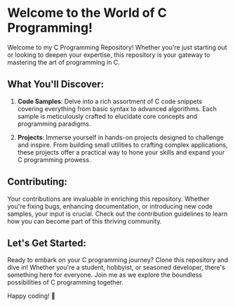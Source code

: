 # Welcome to the World of C Programming!

Welcome to my C Programming Repository! Whether you're just starting out or looking to deepen your expertise, this repository is your gateway to mastering the art of programming in C.

## What You'll Discover:

1. **Code Samples**: Delve into a rich assortment of C code snippets covering everything from basic syntax to advanced algorithms. Each sample is meticulously crafted to elucidate core concepts and programming paradigms.

2. **Projects**: Immerse yourself in hands-on projects designed to challenge and inspire. From building small utilities to crafting complex applications, these projects offer a practical way to hone your skills and expand your C programming prowess.

## Contributing:

Your contributions are invaluable in enriching this repository. Whether you're fixing bugs, enhancing documentation, or introducing new code samples, your input is crucial. Check out the contribution guidelines to learn how you can become part of this thriving community.

## Let's Get Started:

Ready to embark on your C programming journey? Clone this repository and dive in! Whether you're a student, hobbyist, or seasoned developer, there's something here for everyone. Join me as we explore the boundless possibilities of C programming together.

Happy coding! 🚀
